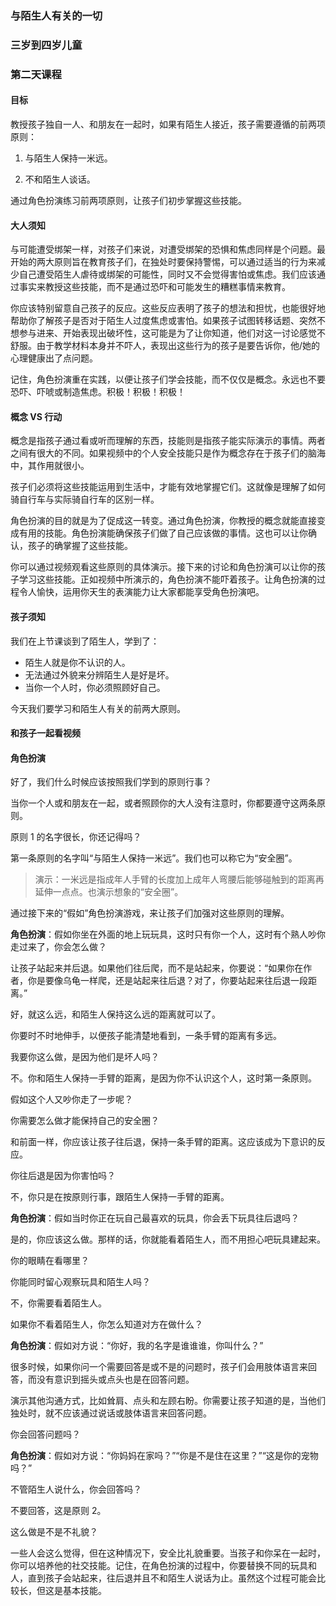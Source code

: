 ### 与陌生人有关的一切

### 三岁到四岁儿童

### 第二天课程

#### 目标

教授孩子独自一人、和朋友在一起时，如果有陌生人接近，孩子需要遵循的前两项原则：

1. 与陌生人保持一米远。

2. 不和陌生人谈话。

通过角色扮演练习前两项原则，让孩子们初步掌握这些技能。

#### 大人须知

与可能遭受绑架一样，对孩子们来说，对遭受绑架的恐惧和焦虑同样是个问题。最开始的两大原则旨在教育孩子们，在独处时要保持警惕，可以通过适当的行为来减少自己遭受陌生人虐待或绑架的可能性，同时又不会觉得害怕或焦虑。我们应该通过事实来教授这些技能，而不是通过恐吓和可能发生的糟糕事情来教育。

你应该特别留意自己孩子的反应。这些反应表明了孩子的想法和担忧，也能很好地帮助你了解孩子是否对于陌生人过度焦虑或害怕。如果孩子试图转移话题、突然不想参与进来、开始表现出破坏性，这可能是为了让你知道，他们对这一讨论感觉不舒服。由于教学材料本身并不吓人，表现出这些行为的孩子是要告诉你，他/她的心理健康出了点问题。

记住，角色扮演重在实践，以便让孩子们学会技能，而不仅仅是概念。永远也不要恐吓、吓唬或制造焦虑。积极！积极！积极！

#### 概念 VS 行动

概念是指孩子通过看或听而理解的东西，技能则是指孩子能实际演示的事情。两者之间有很大的不同。如果视频中的个人安全技能只是作为概念存在于孩子们的脑海中，其作用就很小。

孩子们必须将这些技能运用到生活中，才能有效地掌握它们。这就像是理解了如何骑自行车与实际骑自行车的区别一样。

角色扮演的目的就是为了促成这一转变。通过角色扮演，你教授的概念就能直接变成有用的技能。角色扮演能确保孩子们做了自己应该做的事情。这也可以让你确认，孩子的确掌握了这些技能。

你可以通过视频观看这些原则的具体演示。接下来的讨论和角色扮演可以让你的孩子学习这些技能。正如视频中所演示的，角色扮演不能吓着孩子。让角色扮演的过程令人愉快，运用你天生的表演能力让大家都能享受角色扮演吧。

#### 孩子须知

我们在上节课谈到了陌生人，学到了：

* 陌生人就是你不认识的人。
* 无法通过外貌来分辨陌生人是好是坏。
* 当你一个人时，你必须照顾好自己。

今天我们要学习和陌生人有关的前两大原则。

#### 和孩子一起看视频

#### 角色扮演

好了，我们什么时候应该按照我们学到的原则行事？

当你一个人或和朋友在一起，或者照顾你的大人没有注意时，你都要遵守这两条原则。

原则 1 的名字很长，你还记得吗？

第一条原则的名字叫“与陌生人保持一米远”。我们也可以称它为“安全圈”。

> 演示：一米远是指成年人手臂的长度加上成年人弯腰后能够碰触到的距离再延伸一点点。也演示想象的“安全圈”。

通过接下来的“假如”角色扮演游戏，来让孩子们加强对这些原则的理解。

**角色扮演**：假如你坐在外面的地上玩玩具，这时只有你一个人，这时有个熟人吵你走过来了，你会怎么做？

让孩子站起来并后退。如果他们往后爬，而不是站起来，你要说：“如果你在作者，你是要像乌龟一样爬，还是站起来往后退？对了，你要站起来往后退一段距离。”

好，就这么远，和陌生人保持这么远的距离就可以了。

你要时不时地伸手，以便孩子能清楚地看到，一条手臂的距离有多远。

我要你这么做，是因为他们是坏人吗？

不。你和陌生人保持一手臂的距离，是因为你不认识这个人，这时第一条原则。

假如这个人又吵你走了一步呢？

你需要怎么做才能保持自己的安全圈？

和前面一样，你应该让孩子往后退，保持一条手臂的距离。这应该成为下意识的反应。

你往后退是因为你害怕吗？

不，你只是在按原则行事，跟陌生人保持一手臂的距离。

**角色扮演**：假如当时你正在玩自己最喜欢的玩具，你会丢下玩具往后退吗？

是的，你应该这么做。那样的话，你就能看着陌生人，而不用担心吧玩具建起来。

你的眼睛在看哪里？

你能同时留心观察玩具和陌生人吗？

不，你需要看着陌生人。

如果你不看着陌生人，你怎么知道对方在做什么？

**角色扮演**：假如对方说：“你好，我的名字是谁谁谁，你叫什么？”

很多时候，如果你问一个需要回答是或不是的问题时，孩子们会用肢体语言来回答，而没有意识到摇头或点头也是在回答问题。

演示其他沟通方式，比如耸肩、点头和左顾右盼。你需要让孩子知道的是，当他们独处时，就不应该通过说话或肢体语言来回答问题。

你会回答问题吗？

**角色扮演**：假如对方说：“你妈妈在家吗？”“你是不是住在这里？”“这是你的宠物吗？”

不管陌生人说什么，你会回答吗？

不要回答，这是原则 2。

这么做是不是不礼貌？

一些人会这么觉得，但在这种情况下，安全比礼貌重要。当孩子和你呆在一起时，你可以培养他的社交技能。记住，在角色扮演的过程中，你要替换不同的玩具和人，直到孩子会站起来，往后退并且不和陌生人说话为止。虽然这个过程可能会比较长，但这是基本技能。